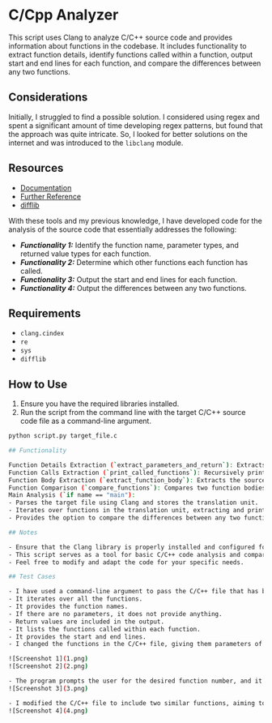 # C/Cpp Analyzer

This script uses Clang to analyze C/C++ source code and provides information about functions in the codebase. It includes functionality to extract function details, identify functions called within a function, output start and end lines for each function, and compare the differences between any two functions.

## Considerations

Initially, I struggled to find a possible solution. I considered using regex and spent a significant amount of time developing regex patterns, but found that the approach was quite intricate. So, I looked for better solutions on the internet and was introduced to the `libclang` module.

## Resources

- [Documentation](https://libclang.readthedocs.io/en/latest/)
- [Further Reference](https://eli.thegreenplace.net/2011/07/03/parsing-c-in-python-with-clang)
- [difflib](https://docs.python.org/3/library/difflib.html#difflib.Differ)

With these tools and my previous knowledge, I have developed code for the analysis of the source code that essentially addresses the following:

- ***Functionality 1:*** Identify the function name, parameter types, and returned value types for each function.
- ***Functionality 2:*** Determine which other functions each function has called.
- ***Functionality 3:*** Output the start and end lines for each function.
- ***Functionality 4:*** Output the differences between any two functions.

## Requirements

- `clang.cindex`
- `re`
- `sys`
- `difflib`

## How to Use

1. Ensure you have the required libraries installed.
2. Run the script from the command line with the target C/C++ source code file as a command-line argument.

```bash
python script.py target_file.c

## Functionality

Function Details Extraction (`extract_parameters_and_return`): Extracts function name, parameter types, and return type using regular expressions.
Function Calls Extraction (`print_called_functions`): Recursively prints functions called within a given function.
Function Body Extraction (`extract_function_body`): Extracts the source code of a function.
Function Comparison (`compare_functions`): Compares two function bodies using difflib and outputs the differences.
Main Analysis (`if name == "main"):
- Parses the target file using Clang and stores the translation unit.
- Iterates over functions in the translation unit, extracting and printing information.
- Provides the option to compare the differences between any two functions.

## Notes

- Ensure that the Clang library is properly installed and configured for the script to work correctly.
- This script serves as a tool for basic C/C++ code analysis and comparison of function implementations.
- Feel free to modify and adapt the code for your specific needs.

## Test Cases

- I have used a command-line argument to pass the C/C++ file that has been provided.
- It iterates over all the functions.
- It provides the function names.
- If there are no parameters, it does not provide anything.
- Return values are included in the output.
- It lists the functions called within each function.
- It provides the start and end lines.
- I changed the functions in the C/C++ file, giving them parameters of `int` and `double`, and checked whether this code can properly generate output.

![Screenshot 1](1.png)
![Screenshot 2](2.png)

- The program prompts the user for the desired function number, and it continues iterating until the user provides valid input.
![Screenshot 3](3.png)

- I modified the C/C++ file to include two similar functions, aiming to observe if the comparison output highlights common values.
![Screenshot 4](4.png)